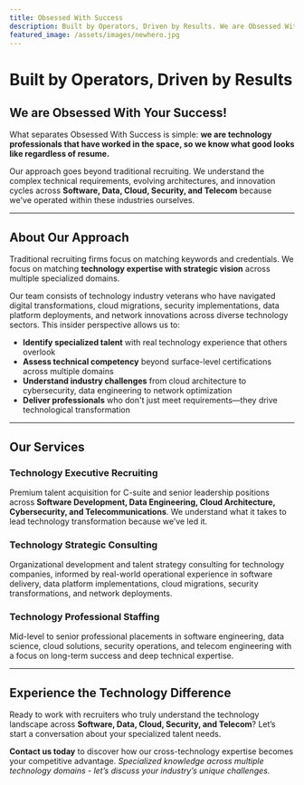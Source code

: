 ```yaml
---
title: Obsessed With Success
description: Built by Operators, Driven by Results. We are Obsessed With Your Success!
featured_image: /assets/images/newhero.jpg
---
```

# Built by Operators, Driven by Results

## We are Obsessed With Your Success!

What separates Obsessed With Success is simple: **we are technology professionals that have worked in the space, so we know what good looks like regardless of resume.** 

Our approach goes beyond traditional recruiting. We understand the complex technical requirements, evolving architectures, and innovation cycles across **Software, Data, Cloud, Security, and Telecom** because we've operated within these industries ourselves.

- - -

## About Our Approach

Traditional recruiting firms focus on matching keywords and credentials. We focus on matching **technology expertise with strategic vision** across multiple specialized domains. 

Our team consists of technology industry veterans who have navigated digital transformations, cloud migrations, security implementations, data platform deployments, and network innovations across diverse technology sectors. This insider perspective allows us to:

* **Identify specialized talent** with real technology experience that others overlook
* **Assess technical competency** beyond surface-level certifications across multiple domains
* **Understand industry challenges** from cloud architecture to cybersecurity, data engineering to network optimization
* **Deliver professionals** who don't just meet requirements—they drive technological transformation

- - -

## Our Services

### Technology Executive Recruiting

Premium talent acquisition for C-suite and senior leadership positions across **Software Development, Data Engineering, Cloud Architecture, Cybersecurity, and Telecommunications**. We understand what it takes to lead technology transformation because we&rsquo;ve led it.

### Technology Strategic Consulting

Organizational development and talent strategy consulting for technology companies, informed by real-world operational experience in software delivery, data platform implementations, cloud migrations, security transformations, and network deployments.

### Technology Professional Staffing

Mid-level to senior professional placements in software engineering, data science, cloud solutions, security operations, and telecom engineering with a focus on long-term success and deep technical expertise.

- - -

## Experience the Technology Difference

Ready to work with recruiters who truly understand the technology landscape across **Software, Data, Cloud, Security, and Telecom**? Let&rsquo;s start a conversation about your specialized talent needs.

**Contact us today** to discover how our cross-technology expertise becomes your competitive advantage. *Specialized knowledge across multiple technology domains - let&rsquo;s discuss your industry&rsquo;s unique challenges.*
